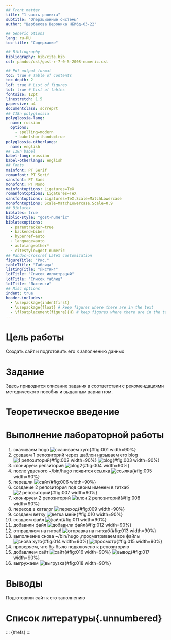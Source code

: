 ```yaml
---
## Front matter
title: "1 часть рпоекта"
subtitle: "Операционные системы"
author: "Щербакова Вероника НБИбд-03-22"

## Generic otions
lang: ru-RU
toc-title: "Содержание"

## Bibliography
bibliography: bib/cite.bib
csl: pandoc/csl/gost-r-7-0-5-2008-numeric.csl

## Pdf output format
toc: true # Table of contents
toc-depth: 2
lof: true # List of figures
lot: true # List of tables
fontsize: 12pt
linestretch: 1.5
papersize: a4
documentclass: scrreprt
## I18n polyglossia
polyglossia-lang:
  name: russian
  options:
	- spelling=modern
	- babelshorthands=true
polyglossia-otherlangs:
  name: english
## I18n babel
babel-lang: russian
babel-otherlangs: english
## Fonts
mainfont: PT Serif
romanfont: PT Serif
sansfont: PT Sans
monofont: PT Mono
mainfontoptions: Ligatures=TeX
romanfontoptions: Ligatures=TeX
sansfontoptions: Ligatures=TeX,Scale=MatchLowercase
monofontoptions: Scale=MatchLowercase,Scale=0.9
## Biblatex
biblatex: true
biblio-style: "gost-numeric"
biblatexoptions:
  - parentracker=true
  - backend=biber
  - hyperref=auto
  - language=auto
  - autolang=other*
  - citestyle=gost-numeric
## Pandoc-crossref LaTeX customization
figureTitle: "Рис."
tableTitle: "Таблица"
listingTitle: "Листинг"
lofTitle: "Список иллюстраций"
lotTitle: "Список таблиц"
lolTitle: "Листинги"
## Misc options
indent: true
header-includes:
  - \usepackage{indentfirst}
  - \usepackage{float} # keep figures where there are in the text
  - \floatplacement{figure}{H} # keep figures where there are in the text
---
```


# Цель работы

Создать сайт и подготовить его к заполнению данных

# Задание

Здесь приводится описание задания в соответствии с рекомендациями
методического пособия и выданным вариантом.

# Теоретическое введение

# Выполнение лабораторной работы

1. скачиваем hogo
![скачиваем хуго](image/скачиваемхуго.png){#fig:001 width=90%}
2. создаем 1 репозиторий через шаблон называем его blog
![1 репозиторий](image/1репозиторий.png){#fig:002 width=90%}
![blog](image/меняемнасвой.png){#fig:003 width=90%}
3. клонируем репзиторий
![blog2](image/копируемссылку.png){#fig:004 width=90%}
4. после удасного ~/bin/hugo появится ссылка
![ссылка](image/переходпоссылке.png){#fig:005 width=90%}
5. перешли
![сайт](image/самсайт.png){#fig:006 width=90%}
6. создание 2 репозитория под своим именем в гитхаб
![2 репозиторий](image/2репозитрий.png){#fig:007 width=90%}
7. клонируем 2 репозиторий 
![ клон 2 репозиторий](image/клонируем.png){#fig:008 width=90%}
8. переход в каталог 
![ переход](image/переход.png){#fig:009 width=90%}
9. создаем ветку
![ ветка мейн](image/созданиеветки.png){#fig:010 width=90%}
10. создаем файл 
![ файл](image/создаемфайл.png){#fig:011 width=90%}
11. добавили файл
![ добавили файл](image/добавлениефайла.png){#fig:012 width=90%}
12. отправляем на гитхаб
![ отправка на гитхаб](image/отправляемнагитхаб.png){#fig:013 width=90%}
13. выполнение снова ~/bin/hugo ,просматриваем все файлы
![ снова хуго](image/сновахуго.png){#fig:014 width=90%}
![ просмотр ](image/просмотрфайлов.png){#fig:015 width=90%}
14. проверяем, что бы было подключено к репозиторию
15. добавляем сайт
![ сайт](image/добавилисайт.png){#fig:016 width=90%}
![ вывод](image/вывод.png){#fig:017 width=90%}
16. выгружаем
![ выгрузка](image/отправитьзапрос.png){#fig:018 width=90%}




# Выводы

Подготовили сайт к его заполнению

# Список литературы{.unnumbered}

::: {#refs}
:::
